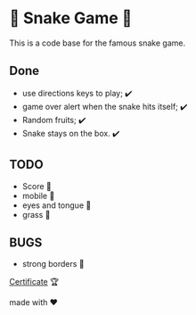 #  :snake: Snake Game :snake:

This is a code base for the famous snake game. 

## Done

- use directions keys to play; :heavy_check_mark:
- game over alert when the snake hits itself; :heavy_check_mark:
- Random fruits; :heavy_check_mark:
- Snake stays on the box. :heavy_check_mark:

## TODO

- Score :construction:
- mobile :construction:
- eyes and tongue :construction:
- grass :construction:

## BUGS

- strong borders :construction:


[Certificate](https://certificates.digitalinnovation.one/15094BB0) :trophy:

made with :hearts:
